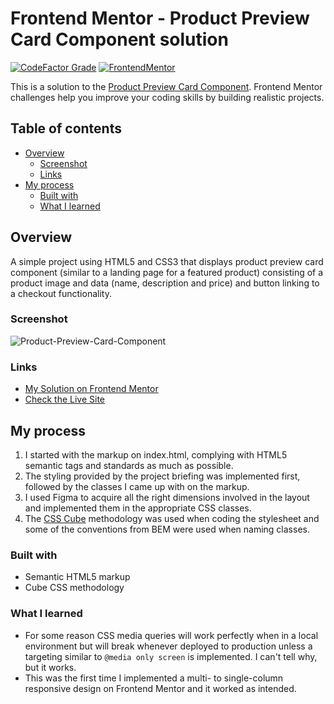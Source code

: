 # Frontend Mentor - Product Preview Card Component solution

[![CodeFactor Grade](https://img.shields.io/codefactor/grade/github/EONRaider/Product-Preview-Card-Component?label=CodeFactor&logo=codefactor&style=flat-square)](https://www.codefactor.io/repository/github/eonraider/product-preview-card-component)
[![FrontendMentor](https://img.shields.io/badge/FrontendMentor-EONRaider-blue?style=flat-square)](https://www.frontendmentor.io/profile/EONRaider)

This is a solution to the [Product Preview Card Component](https://www.frontendmentor.io/challenges/). Frontend Mentor challenges help you improve your coding skills by building realistic projects.

## Table of contents

- [Overview](#overview)
  - [Screenshot](#screenshot)
  - [Links](#links)
- [My process](#my-process)
  - [Built with](#built-with)
  - [What I learned](#what-i-learned)

## Overview

A simple project using HTML5 and CSS3 that displays product preview card component (similar to a landing page for a featured product) consisting of a product image and data (name, description and price) and button linking to a checkout functionality.

### Screenshot

![Product-Preview-Card-Component](https://github.com/EONRaider/Product-Preview-Card-Component/assets/15611424/13f00457-81ca-433e-b056-6ee1c1de6db0)

### Links

- [My Solution on Frontend Mentor](https://www.frontendmentor.io/solutions/responsive-html5css3-product-preview-card-component-S3Uh7vbA-X)
- [Check the Live Site](https://eonraider-product-preview-card.netlify.app/)

## My process

1. I started with the markup on index.html, complying with HTML5 semantic tags and standards as much as possible.
2. The styling provided by the project briefing was implemented first, followed by the classes I came up with on the markup.
3. I used Figma to acquire all the right dimensions involved in the layout and implemented them in the appropriate CSS classes.
4. The [CSS Cube](https://cube.fyi/) methodology was used when coding the stylesheet and some of the conventions from BEM were used when naming classes.

### Built with

- Semantic HTML5 markup
- Cube CSS methodology

### What I learned

- For some reason CSS media queries will work perfectly when in a local environment but will break whenever deployed to production unless a targeting similar to `@media only screen` is implemented. I can't tell why, but it works.
- This was the first time I implemented a multi- to single-column responsive design on Frontend Mentor and it worked as intended.
